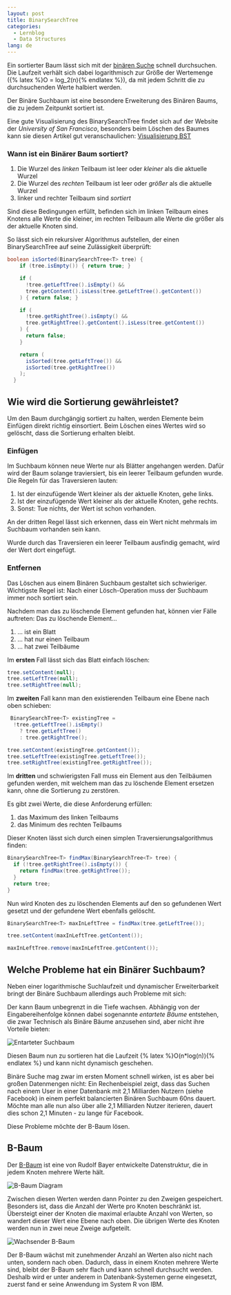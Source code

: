 ```yaml
---
layout: post
title: BinarySearchTree
categories:
  - Lernblog
  - Data Structures
lang: de
---
```


Ein sortierter Baum lässt sich mit der [binären Suche](https://simonknott.de/articles/BinarySearch) schnell durchsuchen.
Die Laufzeit verhält sich dabei logarithmisch zur Größe der Wertemenge ({% latex %}O = log_2(n){% endlatex %}), da mit jedem Schritt die zu durchsuchenden Werte halbiert werden.

Der Binäre Suchbaum ist eine besondere Erweiterung des Binären Baums, die zu jedem Zeitpunkt sortiert ist.

<!--more-->

Eine gute Visualisierung des BinarySearchTree findet sich auf der Website der *University of San Francisco*, besonders beim Löschen des Baumes kann sie diesen Artikel gut veranschaulichen: [Visualisierung BST](https://www.cs.usfca.edu/~galles/visualization/BST.html)

### Wann ist ein Binärer Baum sortiert?

1. Die Wurzel des *linken* Teilbaum ist leer oder *kleiner* als die aktuelle Wurzel
2. Die Wurzel des *rechten* Teilbaum ist leer oder *größer* als die aktuelle Wurzel
3. linker und rechter Teilbaum sind *sortiert*

Sind diese Bedingungen erfüllt, befinden sich im linken Teilbaum eines Knotens alle Werte die kleiner, im rechten Teilbaum alle Werte die größer als der aktuelle Knoten sind.

So lässt sich ein rekursiver Algorithmus aufstellen, der einen BinarySearchTree auf seine Zulässigkeit überprüft:

```java
boolean isSorted(BinarySearchTree<T> tree) {
    if (tree.isEmpty()) { return true; }

    if (
      !tree.getLeftTree().isEmpty() &&
      tree.getContent().isLess(tree.getLeftTree().getContent())
    ) { return false; }

    if (
      !tree.getRightTree().isEmpty() &&
      tree.getRightTree().getContent().isLess(tree.getContent())
    ) {
      return false;
    }

    return (
      isSorted(tree.getLeftTree()) &&
      isSorted(tree.getRightTree())
    );
  }
```

## Wie wird die Sortierung gewährleistet?

Um den Baum durchgängig sortiert zu halten, werden Elemente beim Einfügen direkt richtig einsortiert.
Beim Löschen eines Wertes wird so gelöscht, dass die Sortierung erhalten bleibt.

### Einfügen

Im Suchbaum können neue Werte nur als Blätter angehangen werden.
Dafür wird der Baum solange traviersiert, bis ein leerer Teilbaum gefunden wurde.
Die Regeln für das Traversieren lauten:

1. Ist der einzufügende Wert kleiner als der aktuelle Knoten, gehe links.
2. Ist der einzufügende Wert kleiner als der aktuelle Knoten, gehe rechts.
3. Sonst: Tue nichts, der Wert ist schon vorhanden.

An der dritten Regel lässt sich erkennen, dass ein Wert nicht mehrmals im Suchbaum vorhanden sein kann.

Wurde durch das Traversieren ein leerer Teilbaum ausfindig gemacht, wird der Wert dort eingefügt.

### Entfernen

Das Löschen aus einem Binären Suchbaum gestaltet sich schwieriger.
Wichtigste Regel ist: Nach einer Lösch-Operation muss der Suchbaum immer noch sortiert sein.

Nachdem man das zu löschende Element gefunden hat, können vier Fälle auftreten:
Das zu löschende Element...

1. ... ist ein Blatt
2. ... hat nur einen Teilbaum
3. ... hat zwei Teilbäume

Im **ersten** Fall lässt sich das Blatt einfach löschen:

```java
tree.setContent(null);
tree.setLeftTree(null);
tree.setRightTree(null);
```

Im **zweiten** Fall kann man den existierenden Teilbaum eine Ebene nach oben schieben:

```java
 BinarySearchTree<T> existingTree =
  !tree.getLeftTree().isEmpty()
    ? tree.getLeftTree()
    : tree.getRightTree();

tree.setContent(existingTree.getContent());
tree.setLeftTree(existingTree.getLeftTree());
tree.setRightTree(existingTree.getRightTree());
```

Im **dritten** und schwierigsten Fall muss ein Element aus den Teilbäumen gefunden werden, mit welchem man das zu löschende Element ersetzen kann, ohne die Sortierung zu zerstören.

Es gibt zwei Werte, die diese Anforderung erfüllen:

1. das Maximum des linken Teilbaums
2. das Minimum des rechten Teilbaums

Dieser Knoten lässt sich durch einen simplen Traversierungsalgorithmus finden:

```java
BinarySearchTree<T> findMax(BinarySearchTree<T> tree) {
  if (!tree.getRightTree().isEmpty()) {
    return findMax(tree.getRightTree());
  }
  return tree;
}
```

Nun wird Knoten des zu löschenden Elements auf den so gefundenen Wert gesetzt und der gefundene Wert ebenfalls gelöscht.

```java
BinarySearchTree<T> maxInLeftTree = findMax(tree.getLeftTree());

tree.setContent(maxInLeftTree.getContent());

maxInLeftTree.remove(maxInLeftTree.getContent());
```


## Welche Probleme hat ein Binärer Suchbaum?

Neben einer logarithmische Suchlaufzeit und dynamischer Erweiterbarkeit bringt der Binäre Suchbaum allerdings auch Probleme mit sich:

Der kann Baum unbegrenzt in die Tiefe wachsen.
Abhängig von der Eingabereihenfolge können dabei sogenannte *entartete Bäume* entstehen, die zwar Technisch als Binäre Bäume anzusehen sind, aber nicht ihre Vorteile bieten:

![Entarteter Suchbaum](https://upload.wikimedia.org/wikipedia/commons/3/36/Balancierter_Baum_-_entarteter_Suchbaum.PNG)

Diesen Baum nun zu sortieren hat die Laufzeit {% latex %}O(n*log(n)){% endlatex %} und kann nicht dynamisch geschehen.

Binäre Suche mag zwar im ersten Moment schnell wirken, ist es aber bei großen Datenmengen nicht:
Ein Rechenbeispiel zeigt, dass das Suchen nach einem User in einer Datenbank mit 2,1 Milliarden Nutzern (siehe Facebook) in einem perfekt balancierten Binären Suchbaum 60ns dauert.
Möchte man alle nun also über alle 2,1 Milliarden Nutzer iterieren, dauert dies schon 2,1 Minuten - zu lange für Facebook.

Diese Probleme möchte der B-Baum lösen.

## B-Baum
Der [B-Baum](https://www.cs.usfca.edu/~galles/visualization/BTree.html) ist eine von Rudolf Bayer entwickelte Datenstruktur, die in jedem Knoten mehrere Werte hält.

![B-Baum Diagram](https://upload.wikimedia.org/wikipedia/commons/9/9d/B-Baum.svg)

Zwischen diesen Werten werden dann Pointer zu den Zweigen gespeichert.
Besonders ist, dass die Anzahl der Werte pro Knoten beschränkt ist.
Übersteigt einer der Knoten die maximal erlaubte Anzahl von Werten, so wandert dieser Wert eine Ebene nach oben.
Die übrigen Werte des Knoten werden nun in zwei neue Zweige aufgeteilt.

![Wachsender B-Baum](http://condor.depaul.edu/ichu/csc383/notes/notes7/B-Trees_files/tree-insert2.gif)

Der B-Baum wächst mit zunehmender Anzahl an Werten also nicht nach unten, sondern nach oben.
Dadurch, dass in einem Knoten mehrere Werte sind, bleibt der B-Baum sehr flach und kann schnell durchsucht werden.
Deshalb wird er unter anderem in Datenbank-Systemen gerne eingesetzt, zuerst fand er seine Anwendung im System R von IBM.
